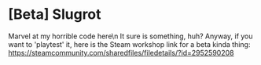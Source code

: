 # [Beta] Slugrot
Marvel at my horrible code here\n
It sure is something, huh?
Anyway, if you want to 'playtest' it, here is the Steam workshop link for a beta kinda thing:
https://steamcommunity.com/sharedfiles/filedetails/?id=2952590208
